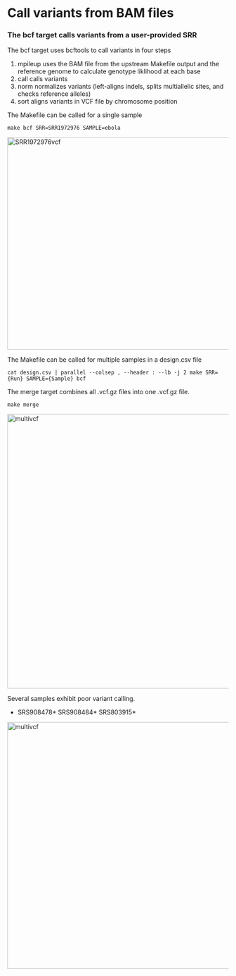 # Call variants from BAM files
### The bcf target calls variants from a user-provided SRR  

The bcf target uses bcftools to call variants in four steps
1. mpileup uses the BAM file from the upstream Makefile output and the reference genome to calculate genotype liklihood at each base
2. call calls variants
3. norm normalizes variants (left-aligns indels, splits multiallelic sites, and checks reference alleles)
4. sort aligns variants in VCF file by chromosome position

The Makefile can be called for a single sample
```
make bcf SRR=SRR1972976 SAMPLE=ebola
```
<img width="1408" height="482" alt="SRR1972976vcf" src="https://github.com/user-attachments/assets/295c8bd3-7eaa-4258-a9da-9065d8a1c390" />

The Makefile can be called for multiple samples in a design.csv file
```
cat design.csv | parallel --colsep , --header : --lb -j 2 make SRR={Run} SAMPLE={Sample} bcf
```
The merge target combines all .vcf.gz files into one .vcf.gz file.
```
make merge
```
<img width="1913" height="623" alt="multivcf" src="https://github.com/user-attachments/assets/0bd90f8a-de5c-4da3-b1b9-bd13a7ba7e98" />

Several samples exhibit poor variant calling.
- SRS908478* SRS908484* SRS803915*
<img width="1920" height="560" alt="multivcf" src="https://github.com/user-attachments/assets/55ec6d37-11b9-494f-8dd1-a87e2057eeb0" />

